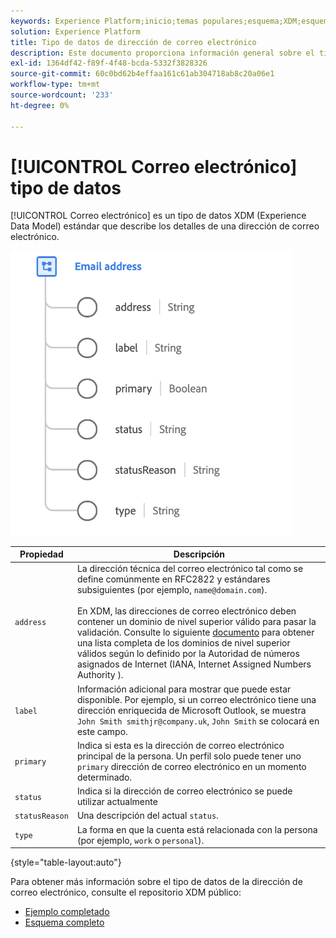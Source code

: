 ```yaml
---
keywords: Experience Platform;inicio;temas populares;esquema;XDM;esquemas;esquemas;emailAddress;xdm:emailAddress;correo electrónico;dirección de correo electrónico;tipo de datos;tipo de datos;
solution: Experience Platform
title: Tipo de datos de dirección de correo electrónico
description: Este documento proporciona información general sobre el tipo de datos XDM Dirección de correo electrónico.
exl-id: 1364df42-f89f-4f48-bcda-5332f3828326
source-git-commit: 60c0bd62b4effaa161c61ab304718ab8c20a06e1
workflow-type: tm+mt
source-wordcount: '233'
ht-degree: 0%

---
```


# [!UICONTROL Correo electrónico] tipo de datos

[!UICONTROL Correo electrónico] es un tipo de datos XDM (Experience Data Model) estándar que describe los detalles de una dirección de correo electrónico.

<img src="../images/data-types/email-address.png" width="450" /><br />

| Propiedad | Descripción |
| --- | --- |
| `address` | La dirección técnica del correo electrónico tal como se define comúnmente en RFC2822 y estándares subsiguientes (por ejemplo, `name@domain.com`).<br><br>En XDM, las direcciones de correo electrónico deben contener un dominio de nivel superior válido para pasar la validación. Consulte lo siguiente [documento](https://data.iana.org/TLD/tlds-alpha-by-domain.txt) para obtener una lista completa de los dominios de nivel superior válidos según lo definido por la Autoridad de números asignados de Internet (IANA, Internet Assigned Numbers Authority ). |
| `label` | Información adicional para mostrar que puede estar disponible. Por ejemplo, si un correo electrónico tiene una dirección enriquecida de Microsoft Outlook, se muestra `John Smith smithjr@company.uk`, `John Smith` se colocará en este campo. |
| `primary` | Indica si esta es la dirección de correo electrónico principal de la persona. Un perfil solo puede tener uno `primary` dirección de correo electrónico en un momento determinado. |
| `status` | Indica si la dirección de correo electrónico se puede utilizar actualmente |
| `statusReason` | Una descripción del actual `status`. |
| `type` | La forma en que la cuenta está relacionada con la persona (por ejemplo, `work` o `personal`). |

{style="table-layout:auto"}


Para obtener más información sobre el tipo de datos de la dirección de correo electrónico, consulte el repositorio XDM público:

* [Ejemplo completado](https://github.com/adobe/xdm/blob/master/components/datatypes/demographic/emailaddress.example.1.json)
* [Esquema completo](https://github.com/adobe/xdm/blob/master/components/datatypes/demographic/emailaddress.schema.json)
